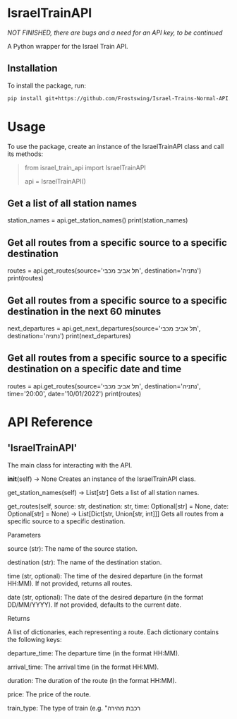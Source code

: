# IsraelTrainAPI

*NOT FINISHED, there are bugs and a need for an API key, to be continued*


A Python wrapper for the Israel Train API.

## Installation

To install the package, run:

```bash
pip install git+https://github.com/Frostswing/Israel-Trains-Normal-API.git
```

# Usage
To use the package, create an instance of the IsraelTrainAPI class and call its methods:

> from israel_train_api import IsraelTrainAPI
> >
> api = IsraelTrainAPI()

## Get a list of all station names
station_names = api.get_station_names()
print(station_names)

## Get all routes from a specific source to a specific destination
routes = api.get_routes(source='תל אביב מכבי', destination='נתניה')
print(routes)

## Get all routes from a specific source to a specific destination in the next 60 minutes
next_departures = api.get_next_departures(source='תל אביב מכבי', destination='נתניה')
print(next_departures)

## Get all routes from a specific source to a specific destination on a specific date and time
routes = api.get_routes(source='תל אביב מכבי', destination='נתניה', time='20:00', date='10/01/2022')
print(routes)

# API Reference
## 'IsraelTrainAPI'
The main class for interacting with the API.

__init__(self) -> None
Creates an instance of the IsraelTrainAPI class.

get_station_names(self) -> List[str]
Gets a list of all station names.

get_routes(self, source: str, destination: str, time: Optional[str] = None, date: Optional[str] = None) -> List[Dict[str, Union[str, int]]]
Gets all routes from a specific source to a specific destination.

Parameters

source (str): The name of the source station.

destination (str): The name of the destination station.

time (str, optional): The time of the desired departure (in the format HH:MM). If not provided, returns all routes.

date (str, optional): The date of the desired departure (in the format DD/MM/YYYY). If not provided, defaults to the current date.

Returns

A list of dictionaries, each representing a route. Each dictionary contains the following keys:

departure_time: The departure time (in the format HH:MM).

arrival_time: The arrival time (in the format HH:MM).

duration: The duration of the route (in the format HH:MM).

price: The price of the route.

train_type: The type of train (e.g. "רכבת מהירה
